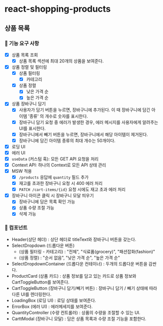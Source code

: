 # react-shopping-products

## 상품 목록

### 📖 기능 요구 사항

- [x] 상품 목록 조회
  - [x] 상품 목록 섹션에 최대 20개의 상품을 보여준다.
- [x] 상품 정렬 및 필터링
  - [x] 상품 필터링
    - [x] 카테고리
  - [x] 상품 정렬
    - [x] 낮은 가격 순
    - [x] 높은 가격 순
- [x] 상품 장바구니 담기
  - [x] 사용자가 담기 버튼을 누르면, 장바구니에 추가된다. 이 때 장바구니에 담긴 아이템 '종류' 의 개수로 숫자를 표시한다.
  - [x] 장바구니 담기 요청 중 에러가 발생한 경우, 에러 메시지를 사용자에게 알려주는 UI를 표시한다.
  - [x] 장바구니에서 빼기 버튼을 누르면, 장바구니에서 해당 아이템이 제거된다.
  - [x] 장바구니에 담긴 아이템 종류의 최대 개수는 50개이다.
- [x] 로딩 UI
- [x] 에러 UI
- [x] `useData` (커스텀 훅): 모든 GET API 요청을 처리
- [x] Context API: 하나의 Context로 모든 API 상태 관리
- [x] MSW 적용
  - [x] `/products` 응답에 `quantity` 필드 추가
  - [x] 재고를 초과한 장바구니 요청 시 400 에러 처리
  - [x] `PATCH /cart-items/{id}` 요청 시에도 재고 초과 에러 처리
- [x] 장바구니 아이콘 클릭 시 장바구니 모달 띄우기
  - [x] 장바구니에 담은 목록 확인 가능
  - [x] 상품 수량 조절 가능
  - [x] 삭제 가능

### 🧩 컴포넌트

- Header(상단 헤더)
  : 상단 헤더로 titleText와 장바구니 버튼을 갖는다.
- SelectDropdown (드롭다운 버튼)
  - (상품 필터링 - 카테고리) : "전체", "식료품(grocery)", "패션잡화(fashion)"
  - (상품 정렬) : "순서 없음", "낮은 가격 순", "높은 가격 순"
- SelectDropdownContainer (드롭다운 컨테이너)
  : 두개의 드롭다운 버튼을 감싼다.
- ProductCard (상품 카드)
  : 상품 정보를 담고 있는 카드로 상품 정보와 CartToggleButton를 보여준다.
- CartToggleButton (장바구니 담기/빼기 버튼)
  : 장바구니 담기 / 빼기 상태에 따라 다른 UI를 렌더링한다.
- LoadingBox (로딩 UI)
  : 로딩 상태를 보여준다.
- ErrorBox (에러 UI)
  : 에러메세지를 보여준다.
- QuantityController (수량 컨트롤러)
  : 상품의 수량을 조절할 수 있는 UI.
- CarttModal (장바구니 모달)
  : 담은 상품 목록과 수량 조절 기능을 포함한다.
